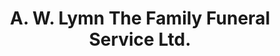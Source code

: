 ---
title: "A. W. Lymn The Family Funeral Service Ltd."
url: /clifton/a-w-lymn-the-family-funeral-service-ltd/
shop: funeral directors
---